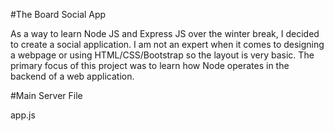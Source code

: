 #The Board Social App

As a way to learn Node JS and Express JS over the winter break, I decided to create a social application. I am not an expert when it comes to designing a webpage or using HTML/CSS/Bootstrap so the layout is very basic. The primary focus of this project was to learn how Node operates in the backend of a web application.

#Main Server File

app.js



